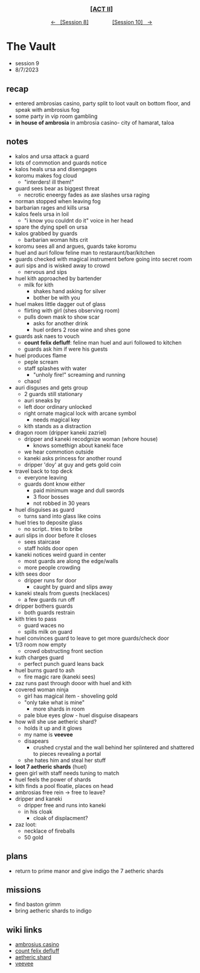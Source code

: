 <div align="center">
  <h3 align="center"><a href="https://github.com/h-griffin/dnd-notes/blob/main/grimmhaus/act-II" >[ACT II]</a></h3>
  <p align="center">
    <a href="https://github.com/h-griffin/dnd-notes/blob/main/grimmhaus/act-II/23-8-2.md" >&larr; &nbsp; [Session 8]</a>
    &nbsp;&nbsp;&nbsp;&nbsp;&nbsp;&nbsp;&nbsp;&nbsp;&nbsp;&nbsp;&nbsp;&nbsp;&nbsp;&nbsp;
    <a href="https://github.com/h-griffin/dnd-notes/blob/main/grimmhaus/act-II/23-8-16.md" >[Session 10] &nbsp; &rarr;</a>
  </p>
</div>

# The Vault
- session 9
- 8/7/2023

## recap
- entered ambrosias casino, party split to loot vault on bottom floor, and speak with ambrosius fog
- some party in vip room gambling
- **in house of ambrosia** in ambrosia casino- city of hamarat, taloa

## notes
- kalos and ursa attack a guard
- lots of commotion and guards notice
- kalos heals ursa and disengages
- koromu makes fog cloud
    - "interders! ill them!"
- guard sees bear as biggest threat
    - necrotic eneergy fades as axe slashes ursa raging
- norman stopped when leaving fog
- barbarian rages and kills ursa
- kalos feels ursa in loil
    - "i know you couldnt do it" voice in her head
- spare the dying spell on ursa
- kalos grabbed by guards
    - barbarian woman hits crit
- koromu sees all and argues, guards take koromu
- huel and auri follow feline man to restaraunt/bar/kitchen
- guards checked with magical instrument before going into secret room
- auri sips and is wisked away to crowd
    - nervous and sips
- huel kith approached by bartender
    - milk for kith
        - shakes hand asking for silver
        - bother be with you
- huel makes little dagger out of glass
    - flirting with girl (shes observing room)
    - pulls down mask to show scar
        - asks for another drink
        - huel orders 2 rose wine and shes gone
- guards ask naes to vouch
    - **count felix defluff**: feline man huel and auri followed to kitchen
    - guards ask him if were his guests
- huel produces flame
    - peple scream
    - staff splashes with water
        - "unholy fire!" screaming and running
    - chaos!
- auri disguses and gets group
    - 2 guards still stationary
    - auri sneaks by
    - left door ordinary unlocked
    - right ornate magical lock with arcane symbol
        - needs magical key
    - kith stands as a distraction
- dragon room (dripper kaneki zazriel)
    - dripper and kaneki recodgnize woman (whore house)
        - knows somethign about kaneki face
    - we hear commotion outside
    - kaneki asks princess for another round
    - dripper 'doy' at guy and gets gold coin
- travel back to top deck
    - everyone leaving
    - guards dont know either
        - paid minimum wage and dull swords
        - 3 floor bosses
        - not robbed in 30 years
- huel disguises as guard
    - turns sand into glass like coins
- huel tries to deposite glass
    - no script.. tries to bribe
- auri slips in door before it closes
    - sees staircase
    - staff holds door open
- kaneki notices weird guard in center
    - most guards are along the edge/walls
    - more people crowding
- kith sees door
    - dripper runs for door
        - caught by guard and slips away
- kaneki steals from guests (necklaces)
    - a few guards run off
- dripper bothers guards
    - both guards restrain
- kith tries to pass
    - guard waces no
    - spills milk on guard
- huel convinces guard to leave to get more guards/check door
- 1/3 room now empty
    - crowd obstructing front section
- kuth charges guard
    - perfect punch guard leans back
- huel burns guard to ash
    - fire magic rare (kaneki sees)
- zaz runs past through dooor with huel and kith
- covered woman ninja
    - girl has magical item - shoveling gold
    - "only take what is mine"
        - more shards in room
    - pale blue eyes glow - huel disguise disapears
- how will she use aetheric shard?
    - holds it up and it glows
    - my name is **veevee**
    - disapears
        - crushed crystal and the wall behind her splintered and shattered to pieces revealing a portal
    - she hates him and steal her stuff
- **loot 7 aetheric shards** (huel)
- geen girl with staff needs tuning to match
- huel feels the power of shards
- kith finds a pool floatie, places on head
- ambrosias free rein -> free to leave?
- dripper and kaneki
    - dripper free and runs into kaneki
    - in his cloak
        - cloak of displacment?
- zaz loot:
    - necklace of fireballs
    - 50 gold

## plans
- return to prime manor and give indigo the 7 aetheric shards

## missions
- find baston grimm
- bring aetheric shards to indigo

## wiki links  
- [ambrosius casino](../lore.md#ambrosius-casino)
- [count felix defluff](../lore.md#count-felix-defluff)
- [aetheric shard](../lore.md#aetheric-shard)
- [veevee](../lore.md#veevee)
